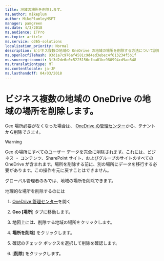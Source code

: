 ```yaml
---
title: 地域の場所を削除します。
ms.author: mikeplum
author: MikePlumleyMSFT
manager: pamgreen
ms.date: 4/3/2018
ms.audience: ITPro
ms.topic: article
ms.service: o365-solutions
localization_priority: Normal
description: ビジネス複数の地域の OneDrive の地域の場所を削除する方法について説明します。
ms.openlocfilehash: 93d1a7c976af4581c9d4ed3ebec4f613234f5b1f
ms.sourcegitcommit: 3f3d2de6c0c5225156cfba01bc980994cd9ae848
ms.translationtype: MT
ms.contentlocale: ja-JP
ms.lasthandoff: 04/03/2018
---
```

# <a name="delete-a-geo-location-in-onedrive-for-business-multi-geo"></a>ビジネス複数の地域の OneDrive の地域の場所を削除します。

Geo 場所必要がなくなった場合は、 [OneDrive の管理センター](https://admin.onedrive.com)から、テナントから削除できます。

> [!WARNING]
> Geo の場所にすべてのユーザー データを完全に削除されます。これには、ビジネス ・ コンテンツ、SharePoint サイト、およびグループのサイトのすべての OneDrive が含まれます。場所を削除する前に、別の場所にデータを移行する必要があります。この操作を元に戻すことはできません。

グローバル管理者のみでは、地域の場所を削除できます。

地理的な場所を削除するのには

1. [OneDrive 管理センター](https://admin.onedrive.com)を開く

2. **Geo [場所**] タブに移動します。

3. 地図上には、削除する地域の場所をクリックします。

4. **場所を削除**] をクリックします。

5. 確認のチェック ボックスを選択して削除を確認します。

6. [**削除**] をクリックします。




